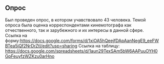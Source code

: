 ## Опрос
Был проведен опрос, в котором учавствовало 43 человека. Темой опроса была оценка корреспондентами кинемотографа как отчественного, так и зарубежного и их интересы в данной сфере.
Ссылка на форму:https://docs.google.com/forms/d/1xiOA5hQeejfDApAanNegE9_eeFWBTea5jQf2NrDrZtI/edit?usp=sharing
Ссылка на таблицу: https://docs.google.com/spreadsheets/d/1aun29TexSAm5bW6AAPuuOYH0GpFeuyfzWZKzu0arHno
